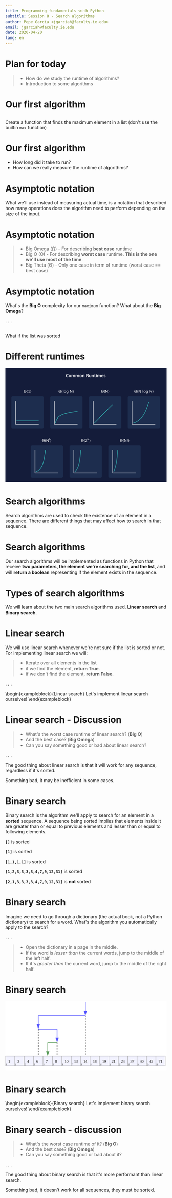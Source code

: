 ```yaml
---
title: Programming fundamentals with Python
subtitle: Session 8 - Search algorithms
author: Pepe García <jgarciah@faculty.ie.edu>
email: jgarciah@faculty.ie.edu
date: 2020-04-20
lang: en
---
```


# Plan for today

>- How do we study the runtime of algorithms?
>- Introduction to some algorithms

# Our first algorithm

##

Create a function that finds the maximum element in a list (don't use the
builtin `max` function)

# Our first algorithm

- How long did it take to run?
- How can we really measure the runtime of algorithms?

# Asymptotic notation

What we'll use instead of measuring actual time, is a notation that described
how many operations does the algorithm need to perform depending on the size of
the input.

# Asymptotic notation

>- Big Omega (Ω) - For describing **best case** runtime
>- Big O (O) - For describing **worst case** runtime. **This is the one we'll use most of the time**.
>- Big Theta (Θ) - Only one case in term of runtime (worst case == best case)

# Asymptotic notation

What's the **Big O** complexity for our `maximum` function?  What about the **Big Omega**?

. . .

## 

What if the list was sorted

# Different runtimes

![](./img/runtimes.png)



# Search algorithms

Search algorithms are used to check the existence of an element in a sequence.
There are different things that may affect how to search in that sequence.

# Search algorithms

Our search algorithms will be implemented as functions in Python that receive
**two parameters, the element we're searching for, and the list**, and will **return
a boolean** representing if the element exists in the sequence.

# Types of search algorithms

We will learn about the two main search algorithms used.  **Linear search** and
**Binary search**.

# Linear search

We will use linear search whenever we're not sure if the list is sorted or not.
For implementing linear search we will:

>- Iterate over all elements in the list
>- if we find the element, **return True**.
>- if we don't find the element, **return False**.

. . .

\begin{exampleblock}{Linear search}
Let's implement linear search ourselves!
\end{exampleblock}

# Linear search - Discussion

>- What's the worst case runtime of linear search? (**Big O**)
>- And the best case? (**Big Omega**)
>- Can you say something good or bad about linear search?

. . .

The good thing about linear search is that it will work for any sequence,
regardless if it's sorted.

Something bad, it may be inefficient in some cases.

# Binary search

Binary search is the algorithm we'll apply to search for an element in a
**sorted** sequence.  A sequence being sorted implies that elements inside it
are greater than or equal to previous elements and lesser than or equal to
following elements.

**`[]`** is sorted

**`[1]`** is sorted

**`[1,1,1,1]`** is sorted

**`[1,2,3,3,3,3,4,7,9,12,31]`** is sorted

**`[2,1,3,3,3,3,4,7,9,12,31]`** is **not** sorted

# Binary search

Imagine we need to go through a dictionary (the actual book, not a Python
dictionary) to search for a word.  What's the algorithm you automatically apply
to the search?

. . .

>- Open the dictionary in a page in the middle.
>- If the word is _lesser than_ the current words, jump to the middle of the left half.
>- If it's _greater than_ the current word, jump to the middle of the right half.

# Binary search

![](./img/binary_search.png)

# Binary search

\begin{exampleblock}{Binary search}
Let's implement binary search ourselves!
\end{exampleblock}

# Binary search - discussion

>- What's the worst case runtime of it? (**Big O**)
>- And the best case? (**Big Omega**)
>- Can you say something good or bad about it?

. . .

The good thing about binary search is that it's more performant than linear search.

Something bad, it doesn't work for all sequences, they must be sorted.
